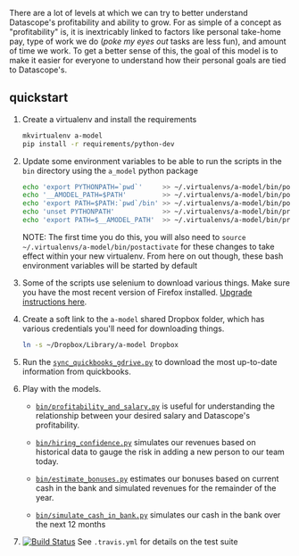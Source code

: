 There are a lot of levels at which we can try to better understand Datascope's
profitability and ability to grow. For as simple of a concept as
"profitability" is, it is inextricably linked to factors like personal
take-home pay, type of work we do (*poke my eyes out* tasks are less fun), and
amount of time we work. To get a better sense of this, the goal of this model
is to make it easier for everyone to understand how their personal goals are
tied to Datascope's.


## quickstart

1. Create a virtualenv and install the requirements
   ```sh
   mkvirtualenv a-model
   pip install -r requirements/python-dev
   ```

2. Update some environment variables to be able to run the scripts in the `bin`
   directory using the `a_model` python package
   ```sh
   echo 'export PYTHONPATH=`pwd`'     >> ~/.virtualenvs/a-model/bin/postactivate
   echo '__AMODEL_PATH=$PATH'         >> ~/.virtualenvs/a-model/bin/postactivate
   echo 'export PATH=$PATH:`pwd`/bin' >> ~/.virtualenvs/a-model/bin/postactivate
   echo 'unset PYTHONPATH'            >> ~/.virtualenvs/a-model/bin/predeactivate
   echo 'export PATH=$__AMODEL_PATH'  >> ~/.virtualenvs/a-model/bin/predeactivate
   ```
   NOTE: The first time you do this, you will also need to `source
   ~/.virtualenvs/a-model/bin/postactivate` for these changes to take effect
   within your new virtualenv. From here on out though, these bash environment
   variables will be started by default

3. Some of the scripts use selenium to download various things. Make sure you
   have the most recent version of Firefox installed. [Upgrade instructions
   here](https://support.mozilla.org/en-US/kb/update-firefox-latest-version).

4. Create a soft link to the `a-model` shared Dropbox folder, which has various
   credentials you'll need for downloading things.
   ```sh
   ln -s ~/Dropbox/Library/a-model Dropbox
   ```

5. Run the [`sync_quickbooks_gdrive.py`](bin/sync_quickbooks_gdrive.py)
   to download the most up-to-date information from quickbooks.

6. Play with the models.

    * [`bin/profitability_and_salary.py`](bin/profitability_and_salary.py)
      is useful for understanding the relationship between your desired salary
      and Datascope's profitability.

    * [`bin/hiring_confidence.py`](bin/hiring_confidence.py)
      simulates our revenues based on historical data to gauge the risk in
      adding a new person to our team today.

    * [`bin/estimate_bonuses.py`](bin/estimate_bonuses.py)
      estimates our bonuses based on current cash in the bank and simulated
      revenues for the remainder of the year.

    * [`bin/simulate_cash_in_bank.py`](bin/simulate_cash_in_bank.py) simulates
      our cash in the bank over the next 12 months

7. [![Build
   Status](https://travis-ci.org/datascopeanalytics/a-model.svg?branch=master)](https://travis-ci.org/datascopeanalytics/a-model)
   See `.travis.yml` for details on the test suite

